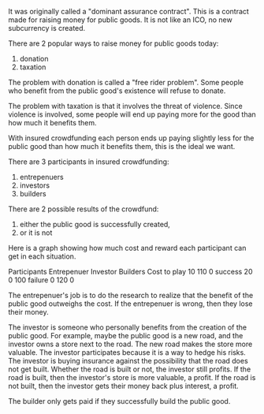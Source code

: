 It was originally called a "dominant assurance contract".
This is a contract made for raising money for public goods. It is not like an ICO, no new subcurrency is created.

There are 2 popular ways to raise money for public goods today:
1) donation
2) taxation

The problem with donation is called a "free rider problem".
Some people who benefit from the public good's existence will refuse to donate.

The problem with taxation is that it involves the threat of violence.
Since violence is involved, some people will end up paying more for the good than how much it benefits them.

With insured crowdfunding each person ends up paying slightly less for the public good than how much it benefits them, this is the ideal we want.

There are 3 participants in insured crowdfunding:
1) entrepenuers
2) investors
3) builders

There are 2 possible results of the crowdfund:
1) either the public good is successfully created,
2) or it is not

Here is a graph showing how much cost and reward each participant can get in each situation.

Participants    Entrepenuer    Investor      Builders
Cost to play    10             110           0
success         20             0             100
failure         0              120           0

The entrepenuer's job is to do the research to realize that the benefit of the public good outweighs the cost. If the entrepenuer is wrong, then they lose their money.

The investor is someone who personally benefits from the creation of the public good. For example, maybe the public good is a new road, and the investor owns a store next to the road. The new road makes the store more valuable.
The investor participates because it is a way to hedge his risks. The investor is buying insurance against the possibility that the road does not get built. Whether the road is built or not, the investor still profits.
If the road is built, then the investor's store is more valuable, a profit.
If the road is not built, then the investor gets their money back plus interest, a profit.

The builder only gets paid if they successfully build the public good.